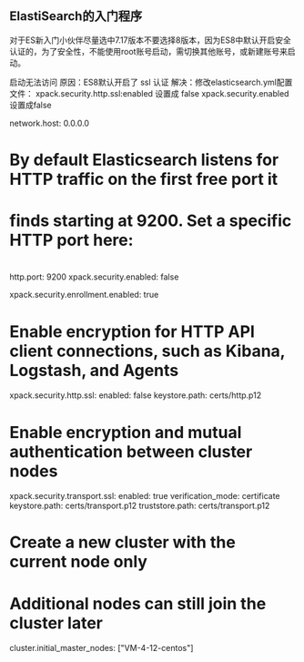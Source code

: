 ## ElastiSearch的入门程序

对于ES新入门小伙伴尽量选中7.17版本不要选择8版本，因为ES8中默认开启安全认证的，为了安全性，不能使用root账号启动，需切换其他账号，或新建账号来启动。

启动无法访问
原因：ES8默认开启了 ssl 认证
解决：修改elasticsearch.yml配置文件：
xpack.security.http.ssl:enabled 设置成 false
xpack.security.enabled 设置成false

network.host: 0.0.0.0
#
# By default Elasticsearch listens for HTTP traffic on the first free port it
# finds starting at 9200. Set a specific HTTP port here:
#
http.port: 9200
xpack.security.enabled: false

xpack.security.enrollment.enabled: true

# Enable encryption for HTTP API client connections, such as Kibana, Logstash, and Agents
xpack.security.http.ssl:
  enabled: false
  keystore.path: certs/http.p12

# Enable encryption and mutual authentication between cluster nodes
xpack.security.transport.ssl:
  enabled: true
  verification_mode: certificate
  keystore.path: certs/transport.p12
  truststore.path: certs/transport.p12
# Create a new cluster with the current node only
# Additional nodes can still join the cluster later
cluster.initial_master_nodes: ["VM-4-12-centos"]
